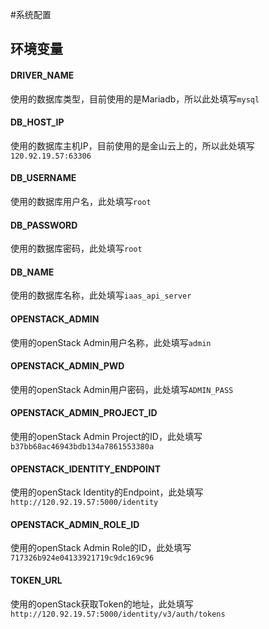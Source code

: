 #系统配置
## 环境变量
#### DRIVER_NAME
使用的数据库类型，目前使用的是Mariadb，所以此处填写`mysql`
#### DB_HOST_IP
使用的数据库主机IP，目前使用的是金山云上的，所以此处填写`120.92.19.57:63306`
#### DB_USERNAME
使用的数据库用户名，此处填写`root`
#### DB_PASSWORD
使用的数据库密码，此处填写`root`
#### DB_NAME
使用的数据库名称，此处填写`iaas_api_server`
#### OPENSTACK_ADMIN
使用的openStack Admin用户名称，此处填写`admin`
#### OPENSTACK_ADMIN_PWD
使用的openStack Admin用户密码，此处填写`ADMIN_PASS`
#### OPENSTACK_ADMIN_PROJECT_ID
使用的openStack Admin Project的ID，此处填写`b37bb68ac46943bdb134a7861553380a`
#### OPENSTACK_IDENTITY_ENDPOINT
使用的openStack  Identity的Endpoint，此处填写`http://120.92.19.57:5000/identity`
#### OPENSTACK_ADMIN_ROLE_ID
使用的openStack Admin Role的ID，此处填写`717326b924e04133921719c9dc169c96`
#### TOKEN_URL
使用的openStack获取Token的地址，此处填写`http://120.92.19.57:5000/identity/v3/auth/tokens` 